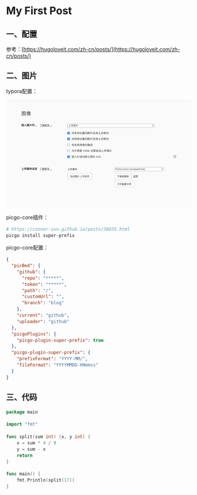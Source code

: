 # My First Post




## 一、配置

参考：[https://hugoloveit.com/zh-cn/posts/](https://hugoloveit.com/zh-cn/posts/)



## 二、图片

typora配置：

![image-20221030223715217](https://raw.githubusercontent.com/yzxiu/images/blog/2022-10/20221030-223715.png "typora setting")

picgo-core插件：

```bash
# https://connor-sun.github.io/posts/38835.html
picgo install super-prefix
```

picgo-core配置：

```json
{
  "picBed": {
    "github": {
      "repo": "*****",
      "token": "*****",
      "path": "/",
      "customUrl": "",
      "branch": "blog"
    },
    "current": "github",
    "uploader": "github"
  },
  "picgoPlugins": {
    "picgo-plugin-super-prefix": true
  },
  "picgo-plugin-super-prefix": {
    "prefixFormat": "YYYY-MM/",
    "fileFormat": "YYYYMMDD-HHmmss"
  }
}

```



## 三、代码

```go
package main

import "fmt"

func split(sum int) (x, y int) {
	x = sum * 4 / 9
	y = sum - x
	return
}

func main() {
	fmt.Println(split(17))
}
```


